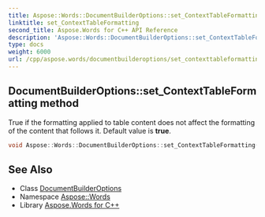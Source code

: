 ```yaml
---
title: Aspose::Words::DocumentBuilderOptions::set_ContextTableFormatting method
linktitle: set_ContextTableFormatting
second_title: Aspose.Words for C++ API Reference
description: 'Aspose::Words::DocumentBuilderOptions::set_ContextTableFormatting method. True if the formatting applied to table content does not affect the formatting of the content that follows it. Default value is true in C++.'
type: docs
weight: 6000
url: /cpp/aspose.words/documentbuilderoptions/set_contexttableformatting/
---
```

## DocumentBuilderOptions::set_ContextTableFormatting method


True if the formatting applied to table content does not affect the formatting of the content that follows it. Default value is **true**.

```cpp
void Aspose::Words::DocumentBuilderOptions::set_ContextTableFormatting(bool value)
```

## See Also

* Class [DocumentBuilderOptions](../)
* Namespace [Aspose::Words](../../)
* Library [Aspose.Words for C++](../../../)
